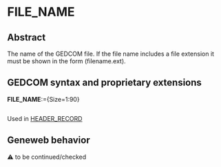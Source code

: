 ﻿# FILE_NAME
## Abstract
The name of the GEDCOM file. If the file name includes a file extension it must be
shown in the form (filename.ext).


## GEDCOM syntax and proprietary extensions

**FILE_NAME**:={Size=1:90}
<pre>
</pre>
Used in <a href=Ged.HEADER_RECORD.md>HEADER_RECORD</a><br />


## Geneweb behavior



:warning: to be continued/checked

